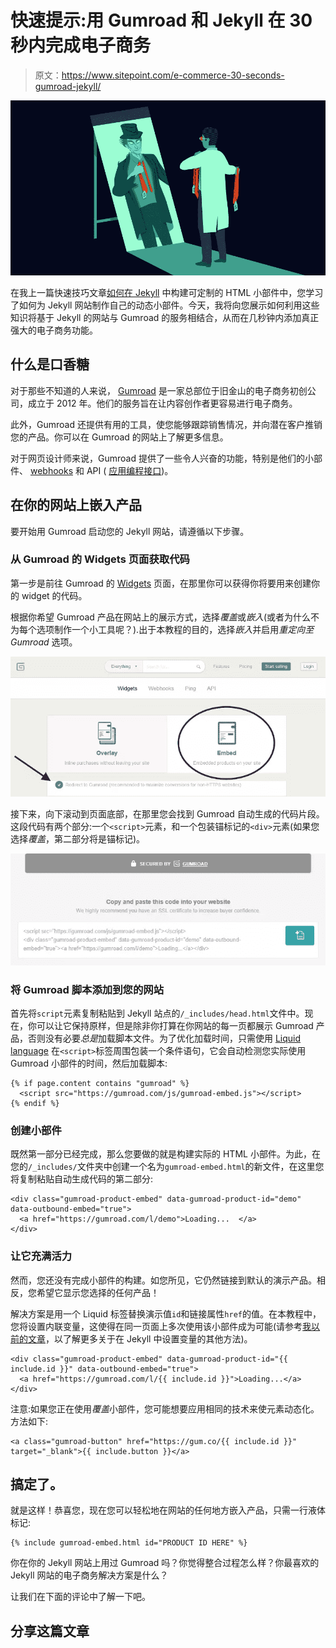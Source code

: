 # 快速提示:用 Gumroad 和 Jekyll 在 30 秒内完成电子商务

> 原文：<https://www.sitepoint.com/e-commerce-30-seconds-gumroad-jekyll/>

![Ecommerce with Jekyll and Gumroad in thirty seconds](img/4cfec6b7c17255cc88d3d7e4b1ce4cec.png)

在我上一篇快速技巧文章[如何在 Jekyll](https://www.sitepoint.com/quick-tip-how-to-build-customizable-html-widgets-in-jekyll/) 中构建可定制的 HTML 小部件中，您学习了如何为 Jekyll 网站制作自己的动态小部件。今天，我将向您展示如何利用这些知识将基于 Jekyll 的网站与 Gumroad 的服务相结合，从而在几秒钟内添加真正强大的电子商务功能。

## 什么是口香糖

对于那些不知道的人来说， [Gumroad](https://gumroad.com/) 是一家总部位于旧金山的电子商务初创公司，成立于 2012 年。他们的服务旨在让内容创作者更容易进行电子商务。

此外，Gumroad 还提供有用的工具，使您能够跟踪销售情况，并向潜在客户推销您的产品。你可以在 Gumroad 的网站上了解更多信息。

对于网页设计师来说，Gumroad 提供了一些令人兴奋的功能，特别是他们的小部件、 [webhooks](https://webhooks.pbworks.com/w/page/13385124/FrontPage) 和 API ( [应用编程接口](http://www.webopedia.com/TERM/A/API.html))。

## 在你的网站上嵌入产品

要开始用 Gumroad 启动您的 Jekyll 网站，请遵循以下步骤。

### 从 Gumroad 的 Widgets 页面获取代码

第一步是前往 Gumroad 的 [Widgets](https://gumroad.com/widgets) 页面，在那里你可以获得你将要用来创建你的 widget 的代码。

根据你希望 Gumroad 产品在网站上的展示方式，选择*覆盖*或*嵌入*(或者为什么不为每个选项制作一个小工具呢？).出于本教程的目的，选择*嵌入*并启用*重定向至 Gumroad* 选项。

![Widgets page on Gumroad Website for integration with Jekyll](img/123171469aaea556bc38381399291040.png)

接下来，向下滚动到页面底部，在那里您会找到 Gumroad 自动生成的代码片段。这段代码有两个部分:一个`<script>`元素，和一个包装锚标记的`<div>`元素(如果您选择*覆盖*，第二部分将是锚标记)。

![Code snippet generated by Gumroad to integrate with Jekyll](img/9b4add0cf17bd653ce4db2529e8008cc.png)

### 将 Gumroad 脚本添加到您的网站

首先将`script`元素复制粘贴到 Jekyll 站点的`/_includes/head.html`文件中。现在，你可以让它保持原样，但是除非你打算在你网站的每一页都展示 Gumroad 产品，否则没有必要*总是*加载脚本文件。为了优化加载时间，只需使用 [Liquid language](https://shopify.github.io/liquid/) 在`<script>`标签周围包装一个条件语句，它会自动检测您实际使用 Gumroad 小部件的时间，然后加载脚本:

```
{% if page.content contains "gumroad" %}
  <script src="https://gumroad.com/js/gumroad-embed.js"></script>
{% endif %}
```

### 创建小部件

既然第一部分已经完成，那么您要做的就是构建实际的 HTML 小部件。为此，在您的`/_includes/`文件夹中创建一个名为`gumroad-embed.html`的新文件，在这里您将复制粘贴自动生成代码的第二部分:

```
<div class="gumroad-product-embed" data-gumroad-product-id="demo" data-outbound-embed="true">
  <a href="https://gumroad.com/l/demo">Loading...  </a>
</div>
```

### 让它充满活力

然而，您还没有完成小部件的构建。如您所见，它仍然链接到默认的演示产品。相反，您希望它显示您选择的任何产品！

解决方案是用一个 Liquid 标签替换演示值`id`和链接属性`href`的值。在本教程中，您将设置内联变量，这使得在同一页面上多次使用该小部件成为可能(请参考[我以前的文章](https://www.sitepoint.com/quick-tip-how-to-build-customizable-html-widgets-in-jekyll/#settingvariables)，以了解更多关于在 Jekyll 中设置变量的其他方法)。

```
<div class="gumroad-product-embed" data-gumroad-product-id="{{ include.id }}" data-outbound-embed="true">
  <a href="https://gumroad.com/l/{{ include.id }}">Loading...</a>
</div>
```

注意:如果您正在使用*覆盖*小部件，您可能想要应用相同的技术来使元素动态化。方法如下:

```
<a class="gumroad-button" href="https://gum.co/{{ include.id }}" target="_blank">{{ include.button }}</a>
```

## 搞定了。

就是这样！恭喜您，现在您可以轻松地在网站的任何地方嵌入产品，只需一行液体标记:

```
{% include gumroad-embed.html id="PRODUCT ID HERE" %}
```

你在你的 Jekyll 网站上用过 Gumroad 吗？你觉得整合过程怎么样？你最喜欢的 Jekyll 网站的电子商务解决方案是什么？

让我们在下面的评论中了解一下吧。

## 分享这篇文章